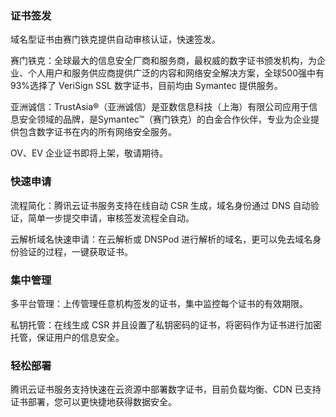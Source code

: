 ### 证书签发
域名型证书由赛门铁克提供自动审核认证，快速签发。

赛门铁克：全球最大的信息安全厂商和服务商，最权威的数字证书颁发机构，为企业、个人用户和服务供应商提供广泛的内容和网络安全解决方案，全球500强中有93%选择了 VeriSign SSL 数字证书，目前均由 Symantec 提供服务。

亚洲诚信：TrustAsia®（亚洲诚信）是亚数信息科技（上海）有限公司应用于信息安全领域的品牌，是Symantec™（赛门铁克）的白金合作伙伴，专业为企业提供包含数字证书在内的所有网络安全服务。

OV、EV 企业证书即将上架，敬请期待。

### 快速申请
流程简化：腾讯云证书服务支持在线自动 CSR 生成，域名身份通过 DNS 自动验证，简单一步提交申请，审核签发流程全自动。

云解析域名快速申请：在云解析或 DNSPod 进行解析的域名，更可以免去域名身份验证的过程，一键获取证书。

### 集中管理
多平台管理：上传管理任意机构签发的证书，集中监控每个证书的有效期限。

私钥托管：在线生成 CSR 并且设置了私钥密码的证书，将密码作为证书进行加密托管，保证用户的信息安全。

### 轻松部署
腾讯云证书服务支持快速在云资源中部署数字证书，目前负载均衡、CDN 已支持证书部署，您可以更快捷地获得数据安全。
